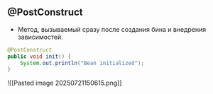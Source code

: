 ## @PostConstruct 
- Метод, вызываемый сразу после создания бина и внедрения зависимостей.
```java
@PostConstruct
public void init() {
    System.out.println("Bean initialized");
}
```
![[Pasted image 20250721150615.png]]